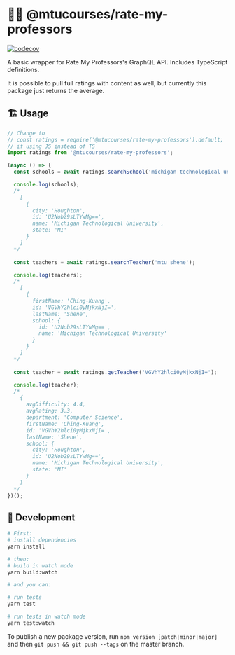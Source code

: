 # 🧑‍🏫 @mtucourses/rate-my-professors

[![codecov](https://codecov.io/gh/Michigan-Tech-Courses/rate-my-professors/branch/master/graph/badge.svg?token=YSBV5T5GVY)](https://codecov.io/gh/Michigan-Tech-Courses/rate-my-professors)

A basic wrapper for Rate My Professors's GraphQL API. Includes TypeScript definitions.

It is possible to pull full ratings with content as well, but currently this package just returns the average.

## 🏗 Usage

```js
// Change to 
// const ratings = require('@mtucourses/rate-my-professors').default;
// if using JS instead of TS
import ratings from '@mtucourses/rate-my-professors';

(async () => {
  const schools = await ratings.searchSchool('michigan technological university');

  console.log(schools);
  /*
    [
      {
        city: 'Houghton',
        id: 'U2Nob29sLTYwMg==',
        name: 'Michigan Technological University',
        state: 'MI'
      }
    ]
  */

  const teachers = await ratings.searchTeacher('mtu shene');

  console.log(teachers);
  /*
    [
      {
        firstName: 'Ching-Kuang',
        id: 'VGVhY2hlci0yMjkxNjI=',
        lastName: 'Shene',
        school: {
          id: 'U2Nob29sLTYwMg==',
          name: 'Michigan Technological University'
        }
      }
    ] 
  */

  const teacher = await ratings.getTeacher('VGVhY2hlci0yMjkxNjI=');

  console.log(teacher);
  /*
    {
      avgDifficulty: 4.4,
      avgRating: 3.3,
      department: 'Computer Science',
      firstName: 'Ching-Kuang',
      id: 'VGVhY2hlci0yMjkxNjI=',
      lastName: 'Shene',
      school: {
        city: 'Houghton',
        id: 'U2Nob29sLTYwMg==',
        name: 'Michigan Technological University',
        state: 'MI'
      }
    }
  */
})();
```

## 🧰  Development

```bash
# First:
# install dependencies
yarn install

# then:
# build in watch mode
yarn build:watch

# and you can:

# run tests
yarn test

# run tests in watch mode
yarn test:watch
```

To publish a new package version, run `npm version [patch|minor|major]` and then `git push && git push --tags` on the master branch.

